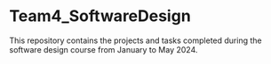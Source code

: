 # Team4_SoftwareDesign
This repository contains the projects and tasks completed during the software design course from January to May 2024.
